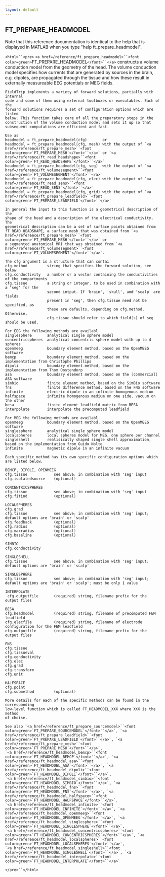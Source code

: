 ```yaml
---
layout: default
---
```


##  FT_PREPARE_HEADMODEL

Note that this reference documentation is identical to the help that is displayed in MATLAB when you type "help ft_prepare_headmodel".

`<html>``<pre>`
    `<a href=/reference/ft_prepare_headmodel>``<font color=green>`FT_PREPARE_HEADMODEL`</font>``</a>` constructs a volume conduction model from the geometry
    of the head. The volume conduction model specifies how currents that are
    generated by sources in the brain, e.g. dipoles, are propagated through the
    tissue and how these result in externally measureable EEG potentials or MEG
    fields.
 
    FieldTrip implements a variety of forward solutions, partially with internal
    code and some of them using external toolboxes or executables. Each of the
    forward solutions requires a set of configuration options which are listed
    below. This function takes care of all the preparatory steps in the
    construction of the volume conduction model and sets it up so that
    subsequent computations are efficient and fast.
 
    Use as
    headmodel = ft_prepare_headmodel(cfg)       or
    headmodel = ft_prepare_headmodel(cfg, mesh) with the output of `<a href=/reference/ft_prepare_mesh>``<font color=green>`FT_PREPARE_MESH`</font>``</a>` or `<a href=/reference/ft_read_headshape>``<font color=green>`FT_READ_HEADSHAPE`</font>``</a>`
    headmodel = ft_prepare_headmodel(cfg, seg)  with the output of `<a href=/reference/ft_volumesegment>``<font color=green>`FT_VOLUMESEGMENT`</font>``</a>`
    headmodel = ft_prepare_headmodel(cfg, elec) with the output of `<a href=/reference/ft_read_sens>``<font color=green>`FT_READ_SENS`</font>``</a>`
    headmodel = ft_prepare_headmodel(cfg, grid) with the output of `<a href=/reference/ft_prepare_leadfield>``<font color=green>`FT_PREPARE_LEADFIELD`</font>``</a>`
 
    In general the input to this function is a geometrical description of the
    shape of the head and a description of the electrical conductivity. The
    geometrical description can be a set of surface points obtained from
    fT_READ_HEADSHAPE, a surface mesh that was obtained from `<a href=/reference/ft_prepare_mesh>``<font color=green>`FT_PREPARE_MESH`</font>``</a>` or
    a segmented anatomical MRI that was obtained from `<a href=/reference/ft_volumesegment>``<font color=green>`FT_VOLUMESEGMENT`</font>``</a>`.
 
    The cfg argument is a structure that can contai
    cfg.method         string that specifies the forward solution, see below
    cfg.conductivity   a number or a vector containing the conductivities of the compartments
    cfg.tissue         a string or integer, to be used in combination with a 'seg' for the
                       second intput. If 'brain', 'skull', and 'scalp' are fields
                       present in 'seg', then cfg.tissue need not be specified, as
                       these are defaults, depending on cfg.method. Otherwise,
                       cfg.tissue should refer to which field(s) of seg should be used.
 
    For EEG the following methods are availabl
    singlesphere       analytical single sphere model
    concentricspheres  analytical concentric sphere model with up to 4 spheres
    openmeeg           boundary element method, based on the OpenMEEG software
    bemcp              boundary element method, based on the implementation from Christophe Phillips
    dipoli             boundary element method, based on the implementation from Thom Oostendorp
    asa                boundary element method, based on the (commercial) ASA software
    simbio             finite element method, based on the SimBio software
    fns                finite difference method, based on the FNS software
    infinite           electric dipole in an infinite homogenous medium
    halfspace          infinite homogenous medium on one side, vacuum on the other
    besa               finite element leadfield matrix from BESA
    interpolate        interpolate the precomputed leadfield
 
    For MEG the following methods are availabl
    openmeeg           boundary element method, based on the OpenMEEG software
    singlesphere       analytical single sphere model
    localspheres       local spheres model for MEG, one sphere per channel
    singleshell        realisically shaped single shell approximation, based on the implementation from Guido Nolte
    infinite           magnetic dipole in an infinite vacuum
 
    Each specific method has its own specific configuration options which are listed below.
 
    BEMCP, DIPOLI, OPENMEEG
    cfg.tissue            see above; in combination with 'seg' input
    cfg.isolatedsource    (optional)
 
    CONCENTRICSPHERES
    cfg.tissue            see above; in combination with 'seg' input
    cfg.fitind            (optional)
 
    LOCALSPHERES
    cfg.grad
    cfg.tissue            see above; in combination with 'seg' input; default options are 'brain' or 'scalp'
    cfg.feedback          (optional)
    cfg.radius            (optional)
    cfg.maxradius         (optional)
    cfg.baseline          (optional)
 
    SIMBIO
    cfg.conductivity
 
    SINGLESHELL
    cfg.tissue            see above; in combination with 'seg' input; default options are 'brain' or 'scalp'
 
    SINGLESPHERE
    cfg.tissue            see above; in combination with 'seg' input; default options are 'brain' or 'scalp'; must be only 1 value
 
    INTERPOLATE
     cfg.outputfile       (required) string, filename prefix for the output files
 
    BESA
    cfg.headmodel         (required) string, filename of precomputed FEM leadfield
    cfg.elecfile          (required) string, filename of electrode configuration for the FEM leadfield
    cfg.outputfile        (required) string, filename prefix for the output files
 
    FNS
    cfg.tissue
    cfg.tissueval
    cfg.conductivity
    cfg.elec
    cfg.grad
    cfg.transform
    cfg.unit
 
    HALFSPACE
    cfg.point
    cfg.submethod         (optional)
 
    More details for each of the specific methods can be found in the corresponding
    low-level function which is called FT_HEADMODEL_XXX where XXX is the method
    of choise.
 
    See also `<a href=/reference/ft_prepare_sourcemodel>``<font color=green>`FT_PREPARE_SOURCEMODEL`</font>``</a>`, `<a href=/reference/ft_prepare_leadfield>``<font color=green>`FT_PREPARE_LEADFIELD`</font>``</a>`, `<a href=/reference/ft_prepare_mesh>``<font color=green>`FT_PREPARE_MESH`</font>``</a>`,
    `<a href=/reference/ft_headmodel_bemcp>``<font color=green>`FT_HEADMODEL_BEMCP`</font>``</a>`, `<a href=/reference/ft_headmodel_asa>``<font color=green>`FT_HEADMODEL_ASA`</font>``</a>`, `<a href=/reference/ft_headmodel_dipoli>``<font color=green>`FT_HEADMODEL_DIPOLI`</font>``</a>`,
    `<a href=/reference/ft_headmodel_simbio>``<font color=green>`FT_HEADMODEL_SIMBIO`</font>``</a>`, `<a href=/reference/ft_headmodel_fns>``<font color=green>`FT_HEADMODEL_FNS`</font>``</a>`, `<a href=/reference/ft_headmodel_halfspace>``<font color=green>`FT_HEADMODEL_HALFSPACE`</font>``</a>`,
    `<a href=/reference/ft_headmodel_infinite>``<font color=green>`FT_HEADMODEL_INFINITE`</font>``</a>`, `<a href=/reference/ft_headmodel_openmeeg>``<font color=green>`FT_HEADMODEL_OPENMEEG`</font>``</a>`, `<a href=/reference/ft_headmodel_singlesphere>``<font color=green>`FT_HEADMODEL_SINGLESPHERE`</font>``</a>`,
    `<a href=/reference/ft_headmodel_concentricspheres>``<font color=green>`FT_HEADMODEL_CONCENTRICSPHERES`</font>``</a>`, `<a href=/reference/ft_headmodel_localspheres>``<font color=green>`FT_HEADMODEL_LOCALSPHERES`</font>``</a>`,
    `<a href=/reference/ft_headmodel_singleshell>``<font color=green>`FT_HEADMODEL_SINGLESHELL`</font>``</a>`, `<a href=/reference/ft_headmodel_interpolate>``<font color=green>`FT_HEADMODEL_INTERPOLATE`</font>``</a>`
`</pre>``</html>`

